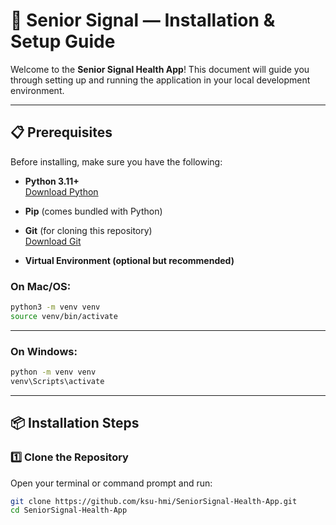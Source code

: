 # 📲 Senior Signal — Installation & Setup Guide

Welcome to the **Senior Signal Health App**! This document will guide you through setting up and running the application in your local development environment.

---

## 📋 Prerequisites

Before installing, make sure you have the following:

- **Python 3.11+**  
  [Download Python](https://www.python.org/downloads/)

- **Pip** (comes bundled with Python)

- **Git** (for cloning this repository)  
  [Download Git](https://git-scm.com/downloads)

- **Virtual Environment (optional but recommended)**
### On Mac/OS:
```bash
python3 -m venv venv
source venv/bin/activate
```
---
### On Windows:
```bash
python -m venv venv
venv\Scripts\activate
```
---

## 📦 Installation Steps

### 1️⃣ Clone the Repository

Open your terminal or command prompt and run:

```bash
git clone https://github.com/ksu-hmi/SeniorSignal-Health-App.git
cd SeniorSignal-Health-App
